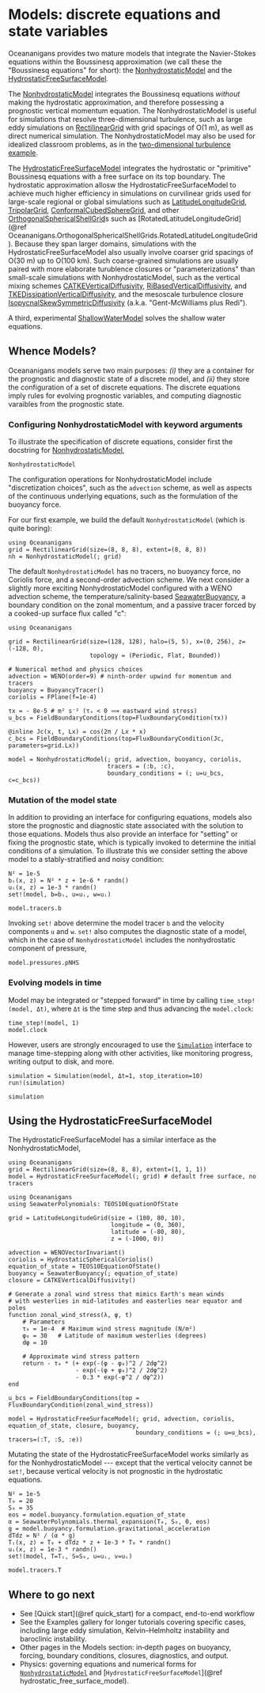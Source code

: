 # Models: discrete equations and state variables

Oceananigans provides two mature models that integrate the Navier-Stokes equations within the Boussinesq approximation
(we call these the "Boussinesq equations" for short): the [NonhydrostaticModel](@ref) and the [HydrostaticFreeSurfaceModel](@ref).

The [NonhydrostaticModel](@ref) integrates the Boussinesq equations _without_ making the hydrostatic approximation,
and therefore possessing a prognostic vertical momentum equation. The NonhydrostaticModel is useful for simulations
that resolve three-dimensional turbulence, such as large eddy simulations on [RectilinearGrid](@ref) with grid spacings of O(1 m),
as well as direct numerical simulation. The NonhydrostaticModel may also be used for idealized classroom problems,
as in the [two-dimensional turbulence example](@ref "Two dimensional turbulence example").

The [HydrostaticFreeSurfaceModel](@ref) integrates the hydrostatic or "primitive" Boussinesq equations
with a free surface on its top boundary. The hydrostatic approximation allosw the HydrostaticFreeSurfaceModel
to achieve much higher efficiency in simulations on curvilinear grids used for large-scale regional or global simulations such as
[LatitudeLongitudeGrid](@ref), [TripolarGrid](@ref), [ConformalCubedSphereGrid](@ref),
and other [OrthogonalSphericalShellGrid](@ref)s such as [RotatedLatitudeLongitudeGrid](@ref Oceananigans.OrthogonalSphericalShellGrids.RotatedLatitudeLongitudeGrid).
Because they span larger domains, simulations with the HydrostaticFreeSurfaceModel also usually involve coarser grid spacings of O(30 m) up to O(100 km).
Such coarse-grained simulations are usually paired with more elaborate turublence closures or "parameterizations" than
small-scale simulations with NonhydrostaticModel, such as the vertical mixing schemes 
[CATKEVerticalDiffusivity](@ref),
[RiBasedVerticalDiffusivity](@ref), and
[TKEDissipationVerticalDiffusivity](@ref), and the mesoscale turbulence closure
[IsopycnalSkewSymmetricDiffusivity](@ref) (a.k.a. "Gent-McWilliams plus Redi").

A third, experimental [ShallowWaterModel](@ref) solves the shallow water equations.

## Whence Models?

Oceananigans models serve two main purposes:
 _(i)_ they are a container for the prognostic and diagnostic state of a discrete model, and
 _(ii)_ they store the configuration of a set of discrete equations. The discrete equations imply rules for evolving prognostic variables, and computing diagnostic varaibles from the prognostic state.

### Configuring NonhydrostaticModel with keyword arguments

To illustrate the specification of discrete equations, consider first the docstring for [NonhydrostaticModel](@ref),

```@docs
NonhydrostaticModel
```

The configuration operations for NonhydrostaticModel include "discretization choices", such as the `advection` scheme,
as well as aspects of the continuous underlying equations, such as the formulation of the buoyancy force.

For our first example, we build  the default `NonhydrostaticModel` (which is quite boring):

```@example
using Oceananigans
grid = RectilinearGrid(size=(8, 8, 8), extent=(8, 8, 8))
nh = NonhydrostaticModel(; grid)
```

The default `NonhydrostaticModel` has no tracers, no buoyancy force, no Coriolis force, and a second-order advection scheme.
We next consider a slightly more exciting NonhydrostaticModel configured with a WENO advection scheme,
the temperature/salinity-based [SeawaterBuoyancy](@ref), a boundary condition on the zonal momentum,
and a passive tracer forced by a cooked-up surface flux called "c":

```@example first_model
using Oceananigans

grid = RectilinearGrid(size=(128, 128), halo=(5, 5), x=(0, 256), z=(-128, 0),
                       topology = (Periodic, Flat, Bounded))

# Numerical method and physics choices
advection = WENO(order=9) # ninth‑order upwind for momentum and tracers
buoyancy = BuoyancyTracer()
coriolis = FPlane(f=1e-4)

τx = - 8e-5 # m² s⁻² (τₓ < 0 ⟹ eastward wind stress)
u_bcs = FieldBoundaryConditions(top=FluxBoundaryCondition(τx))

@inline Jc(x, t, Lx) = cos(2π / Lx * x)
c_bcs = FieldBoundaryConditions(top=FluxBoundaryCondition(Jc, parameters=grid.Lx))

model = NonhydrostaticModel(; grid, advection, buoyancy, coriolis,
                            tracers = (:b, :c),
                            boundary_conditions = (; u=u_bcs, c=c_bcs))
```

### Mutation of the model state

In addition to providing an interface for configuring equations, models also
store the prognostic and diagnostic state associated with the solution to those equations.
Models thus also provide an interface for "setting" or fixing the prognostic state, which is typically
invoked to determine the initial conditions of a simulation.
To illustrate this we consider setting the above model to a stably-stratified and noisy condition:

```@example first_model
N² = 1e-5
bᵢ(x, z) = N² * z + 1e-6 * randn()
uᵢ(x, z) = 1e-3 * randn()
set!(model, b=bᵢ, u=uᵢ, w=uᵢ)

model.tracers.b
```

Invoking `set!` above determine the model tracer `b` and the velocity components `u` and `w`.
`set!` also computes the diagnostic state of a model, which in the case of `NonhydrostaticModel` includes
the nonhydrostatic component of pressure,

```@example first_model
model.pressures.pNHS
```

### Evolving models in time

Model may be integrated or "stepped forward" in time by calling `time_step!(model, Δt)`, where `Δt` is the time step
and thus advancing the `model.clock`:

```@example first_model
time_step!(model, 1)
model.clock
```

However, users are strongly encouraged to use the [`Simulation`](@ref) interface to manage time-stepping
along with other activities, like monitoring progress, writing output to disk, and more.

```@example first_model
simulation = Simulation(model, Δt=1, stop_iteration=10)
run!(simulation)

simulation
```

## Using the HydrostaticFreeSurfaceModel

The HydrostaticFreeSurfaceModel has a similar interface as the NonhydrostaticModel,

```@example
using Oceananigans
grid = RectilinearGrid(size=(8, 8, 8), extent=(1, 1, 1))
model = HydrostaticFreeSurfaceModel(; grid) # default free surface, no tracers
```

```@example second_model
using Oceananigans
using SeawaterPolynomials: TEOS10EquationOfState

grid = LatitudeLongitudeGrid(size = (180, 80, 10),
                             longitude = (0, 360),
                             latitude = (-80, 80),
                             z = (-1000, 0))

advection = WENOVectorInvariant()
coriolis = HydrostaticSphericalCoriolis()
equation_of_state = TEOS10EquationOfState()
buoyancy = SeawaterBuoyancy(; equation_of_state)
closure = CATKEVerticalDiffusivity()

# Generate a zonal wind stress that mimics Earth's mean winds
# with westerlies in mid-latitudes and easterlies near equator and poles
function zonal_wind_stress(λ, φ, t)
    # Parameters
    τ₀ = 1e-4  # Maximum wind stress magnitude (N/m²)
    φ₀ = 30   # Latitude of maximum westerlies (degrees)
    dφ = 10
    
    # Approximate wind stress pattern
    return - τ₀ * (+ exp(-(φ - φ₀)^2 / 2dφ^2)
                   - exp(-(φ + φ₀)^2 / 2dφ^2)
                   - 0.3 * exp(-φ^2 / dφ^2))
end

u_bcs = FieldBoundaryConditions(top = FluxBoundaryCondition(zonal_wind_stress))

model = HydrostaticFreeSurfaceModel(; grid, advection, coriolis, equation_of_state, closure, buoyancy,
                                    boundary_conditions = (; u=u_bcs), tracers=(:T, :S, :e))
```

Mutating the state of the HydrostaticFreeSurfaceModel works similarly as for the NonhydrostaticModel ---
except that the vertical velocity cannot be `set!`, because vertical velocity is not
prognostic in the hydrostatic equations.

```@example second_model
N² = 1e-5
T₀ = 20
S₀ = 35
eos = model.buoyancy.formulation.equation_of_state
α = SeawaterPolynomials.thermal_expansion(T₀, S₀, 0, eos)
g = model.buoyancy.formulation.gravitational_acceleration
dTdz = N² / (α * g)
Tᵢ(x, z) = T₀ + dTdz * z + 1e-3 * T₀ * randn()
uᵢ(x, z) = 1e-3 * randn()
set!(model, T=Tᵢ, S=S₀, u=uᵢ, v=uᵢ)

model.tracers.T
```

## Where to go next

- See [Quick start](@ref quick_start) for a compact, end-to-end workflow
- See the Examples gallery for longer tutorials covering specific cases, including large eddy simulation, Kelvin–Helmholtz instability and baroclinic instability.
- Other pages in the Models section: in‑depth pages on buoyancy, forcing, boundary conditions, closures, diagnostics, and output.
- Physics: governing equations and numerical forms for [`NonhydrostaticModel`](@ref) and [`HydrostaticFreeSurfaceModel`](@ref hydrostatic_free_surface_model).
